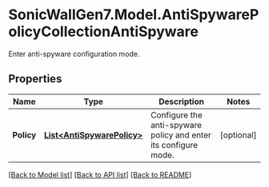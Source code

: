 # SonicWallGen7.Model.AntiSpywarePolicyCollectionAntiSpyware
Enter anti-spyware configuration mode.

## Properties

Name | Type | Description | Notes
------------ | ------------- | ------------- | -------------
**Policy** | [**List&lt;AntiSpywarePolicy&gt;**](AntiSpywarePolicy.md) | Configure the anti-spyware policy and enter its configure mode. | [optional] 

[[Back to Model list]](../README.md#documentation-for-models) [[Back to API list]](../README.md#documentation-for-api-endpoints) [[Back to README]](../README.md)

